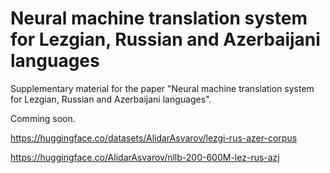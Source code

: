 # Neural machine translation system for Lezgian, Russian and Azerbaijani languages

Supplementary material for the paper "Neural machine translation system for Lezgian, Russian and Azerbaijani languages".

Comming soon.

https://huggingface.co/datasets/AlidarAsvarov/lezgi-rus-azer-corpus

https://huggingface.co/AlidarAsvarov/nllb-200-600M-lez-rus-azj

